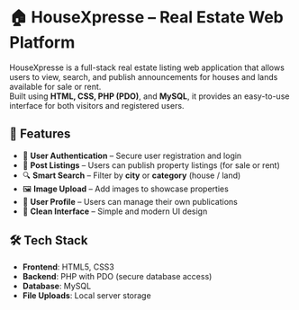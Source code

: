 # 🏠 HouseXpresse – Real Estate Web Platform

HouseXpresse is a full-stack real estate listing web application that allows users to view, search, and publish announcements for houses and lands available for sale or rent.  
Built using **HTML, CSS, PHP (PDO)**, and **MySQL**, it provides an easy-to-use interface for both visitors and registered users.

## 🚀 Features

- 🔐 **User Authentication** – Secure user registration and login
- 🏡 **Post Listings** – Users can publish property listings (for sale or rent)
- 🔍 **Smart Search** – Filter by **city** or **category** (house / land)
- 🖼️ **Image Upload** – Add images to showcase properties
- 👤 **User Profile** – Users can manage their own publications
- 🧹 **Clean Interface** – Simple and modern UI design

## 🛠️ Tech Stack

- **Frontend**: HTML5, CSS3
- **Backend**: PHP with PDO (secure database access)
- **Database**: MySQL
- **File Uploads**: Local server storage


